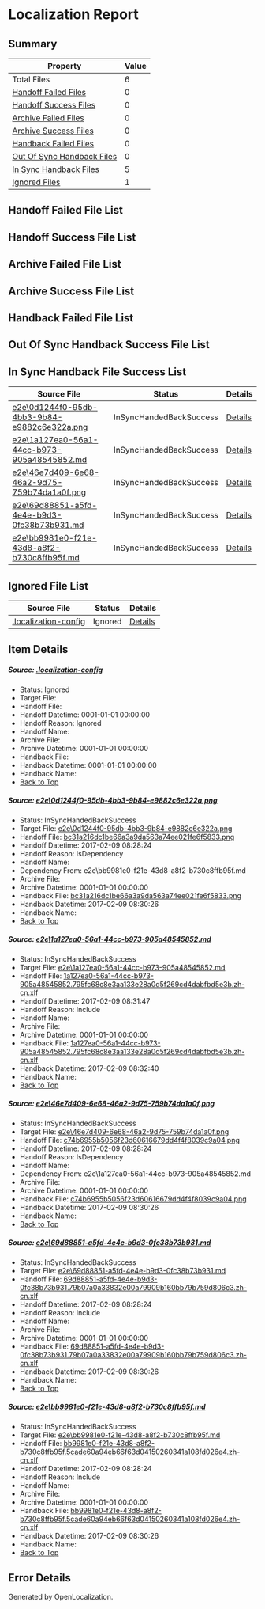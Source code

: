 # <a name='report-top'></a> Localization Report

## Summary
 Property | Value 
 -------- | ----- 
 Total Files | 6
[ Handoff Failed Files ](#handoff-failed-list)| 0
[ Handoff Success Files ](#handoff-success-list)| 0
[ Archive Failed Files ](#archive-failed-list)| 0
[ Archive Success Files ](#archive-success-list)| 0
[ Handback Failed Files ](#handback-failed-list)| 0
[ Out Of Sync Handback Files ](#outofsync-handback-success-list)| 0
[ In Sync Handback Files ](#insync-handback-success-list)| 5
[ Ignored Files ](#ignored-list)| 1

## <a name='handoff-failed-list'></a> Handoff Failed File List

## <a name='handoff-success-list'></a> Handoff Success File List

## <a name='archive-failed-list'></a> Archive Failed File List

## <a name='archive-success-list'></a> Archive Success File List

## <a name='handback-failed-list'></a> Handback Failed File List

## <a name='outofsync-handback-success-list'></a> Out Of Sync Handback Success File List

## <a name='insync-handback-success-list'></a> In Sync Handback File Success List
 Source File | Status | Details 
 ----------- | ------ | ------- 
 [e2e\0d1244f0-95db-4bb3-9b84-e9882c6e322a.png](https://github.com/OpenLocalizationTestOrg/ol-test0/blob/e6f5d1004965b98b7ecc71db30a9b743cc2e40f1/e2e/0d1244f0-95db-4bb3-9b84-e9882c6e322a.png) | InSyncHandedBackSuccess | [Details](#bc31a216dc1be66a3a9da563a74ee021fe6f58331)
 [e2e\1a127ea0-56a1-44cc-b973-905a48545852.md](https://github.com/OpenLocalizationTestOrg/ol-test0/blob/e0562b1078aee2870baf8dbf0f06704f39c69b5c/e2e/1a127ea0-56a1-44cc-b973-905a48545852.md) | InSyncHandedBackSuccess | [Details](#f8f873bf9ace73e9e199ecdb831d4b7e3ab6ee6b2)
 [e2e\46e7d409-6e68-46a2-9d75-759b74da1a0f.png](https://github.com/OpenLocalizationTestOrg/ol-test0/blob/e6f5d1004965b98b7ecc71db30a9b743cc2e40f1/e2e/46e7d409-6e68-46a2-9d75-759b74da1a0f.png) | InSyncHandedBackSuccess | [Details](#c74b6955b5056f23d60616679dd4f4f8039c9a043)
 [e2e\69d88851-a5fd-4e4e-b9d3-0fc38b73b931.md](https://github.com/OpenLocalizationTestOrg/ol-test0/blob/e6f5d1004965b98b7ecc71db30a9b743cc2e40f1/e2e/69d88851-a5fd-4e4e-b9d3-0fc38b73b931.md) | InSyncHandedBackSuccess | [Details](#a8ea4725f00cecaf2b5d87d0aeaa6eaf5822e5694)
 [e2e\bb9981e0-f21e-43d8-a8f2-b730c8ffb95f.md](https://github.com/OpenLocalizationTestOrg/ol-test0/blob/e6f5d1004965b98b7ecc71db30a9b743cc2e40f1/e2e/bb9981e0-f21e-43d8-a8f2-b730c8ffb95f.md) | InSyncHandedBackSuccess | [Details](#bf0eb881626dded5fc1f4f3bc8b33e0d1bd8292a5)

## <a name='ignored-list'></a> Ignored File List
 Source File | Status | Details 
 ----------- | ------ | ------- 
 [.localization-config](https://github.com/OpenLocalizationTestOrg/ol-test0/blob/e0562b1078aee2870baf8dbf0f06704f39c69b5c/.localization-config) | Ignored | [Details](#cb0632cf59c1387fc1742bfb9fa3c47f87e2e5c90)

## Item Details
##### <a name='cb0632cf59c1387fc1742bfb9fa3c47f87e2e5c90'></a> Source: [.localization-config](https://github.com/OpenLocalizationTestOrg/ol-test0/blob/e0562b1078aee2870baf8dbf0f06704f39c69b5c/.localization-config)
* Status: Ignored
* Target File: 
* Handoff File: 
* Handoff Datetime: 0001-01-01 00:00:00
* Handoff Reason: Ignored
* Handoff Name: 
* Archive File: 
* Archive Datetime: 0001-01-01 00:00:00
* Handback File: 
* Handback Datetime: 0001-01-01 00:00:00
* Handback Name: 
* [Back to Top](#report-top)

##### <a name='bc31a216dc1be66a3a9da563a74ee021fe6f58331'></a> Source: [e2e\0d1244f0-95db-4bb3-9b84-e9882c6e322a.png](https://github.com/OpenLocalizationTestOrg/ol-test0/blob/e6f5d1004965b98b7ecc71db30a9b743cc2e40f1/e2e/0d1244f0-95db-4bb3-9b84-e9882c6e322a.png)
* Status: InSyncHandedBackSuccess
* Target File: [e2e\0d1244f0-95db-4bb3-9b84-e9882c6e322a.png](https://github.com/OpenLocalizationTestOrg/ol-test0-zhcn/blob/88775ee205539af862068146deaf3871ecdf76b6/e2e/0d1244f0-95db-4bb3-9b84-e9882c6e322a.png)
* Handoff File: [bc31a216dc1be66a3a9da563a74ee021fe6f5833.png](https://github.com/OpenLocalizationTestOrg/ol-test0-handoff/blob/8ed32a588d0299228489453275a58309639cffd1/ol-handoff/OpenLocalizationTestOrg/ol-test0-zhcn/shujia/ht/bc31a216dc1be66a3a9da563a74ee021fe6f5833.png)
* Handoff Datetime: 2017-02-09 08:28:24
* Handoff Reason: IsDependency
* Handoff Name: 
* Dependency From: e2e\bb9981e0-f21e-43d8-a8f2-b730c8ffb95f.md
* Archive File: 
* Archive Datetime: 0001-01-01 00:00:00
* Handback File: [bc31a216dc1be66a3a9da563a74ee021fe6f5833.png](https://github.com/OpenLocalizationTestOrg/ol-test0-handback/blob/9d6db19f35880e9c3e216cd3fc5890824a78b004/ol-handback/OpenLocalizationTestOrg/ol-test0-zhcn/shujia/ht/bc31a216dc1be66a3a9da563a74ee021fe6f5833.png)
* Handback Datetime: 2017-02-09 08:30:26
* Handback Name: 
* [Back to Top](#report-top)

##### <a name='f8f873bf9ace73e9e199ecdb831d4b7e3ab6ee6b2'></a> Source: [e2e\1a127ea0-56a1-44cc-b973-905a48545852.md](https://github.com/OpenLocalizationTestOrg/ol-test0/blob/e0562b1078aee2870baf8dbf0f06704f39c69b5c/e2e/1a127ea0-56a1-44cc-b973-905a48545852.md)
* Status: InSyncHandedBackSuccess
* Target File: [e2e\1a127ea0-56a1-44cc-b973-905a48545852.md](https://github.com/OpenLocalizationTestOrg/ol-test0-zhcn/blob/f8b7a070d5bfb9951b9b80a9d906a220f3cd8b3c/e2e/1a127ea0-56a1-44cc-b973-905a48545852.md)
* Handoff File: [1a127ea0-56a1-44cc-b973-905a48545852.795fc68c8e3aa133e28a0d5f269cd4dabfbd5e3b.zh-cn.xlf](https://github.com/OpenLocalizationTestOrg/ol-test0-handoff/blob/6402516c9d8837abb07452e68fb1db2198afa9ca/ol-handoff/OpenLocalizationTestOrg/ol-test0-zhcn/shujia/ht/1a127ea0-56a1-44cc-b973-905a48545852.795fc68c8e3aa133e28a0d5f269cd4dabfbd5e3b.zh-cn.xlf)
* Handoff Datetime: 2017-02-09 08:31:47
* Handoff Reason: Include
* Handoff Name: 
* Archive File: 
* Archive Datetime: 0001-01-01 00:00:00
* Handback File: [1a127ea0-56a1-44cc-b973-905a48545852.795fc68c8e3aa133e28a0d5f269cd4dabfbd5e3b.zh-cn.xlf](https://github.com/OpenLocalizationTestOrg/ol-test0-handback/blob/0099036372a21e92c42db8d76c454c5762ba0065/ol-handback/OpenLocalizationTestOrg/ol-test0-zhcn/shujia/ht/1a127ea0-56a1-44cc-b973-905a48545852.795fc68c8e3aa133e28a0d5f269cd4dabfbd5e3b.zh-cn.xlf)
* Handback Datetime: 2017-02-09 08:32:40
* Handback Name: 
* [Back to Top](#report-top)

##### <a name='c74b6955b5056f23d60616679dd4f4f8039c9a043'></a> Source: [e2e\46e7d409-6e68-46a2-9d75-759b74da1a0f.png](https://github.com/OpenLocalizationTestOrg/ol-test0/blob/e6f5d1004965b98b7ecc71db30a9b743cc2e40f1/e2e/46e7d409-6e68-46a2-9d75-759b74da1a0f.png)
* Status: InSyncHandedBackSuccess
* Target File: [e2e\46e7d409-6e68-46a2-9d75-759b74da1a0f.png](https://github.com/OpenLocalizationTestOrg/ol-test0-zhcn/blob/88775ee205539af862068146deaf3871ecdf76b6/e2e/46e7d409-6e68-46a2-9d75-759b74da1a0f.png)
* Handoff File: [c74b6955b5056f23d60616679dd4f4f8039c9a04.png](https://github.com/OpenLocalizationTestOrg/ol-test0-handoff/blob/8ed32a588d0299228489453275a58309639cffd1/ol-handoff/OpenLocalizationTestOrg/ol-test0-zhcn/shujia/ht/c74b6955b5056f23d60616679dd4f4f8039c9a04.png)
* Handoff Datetime: 2017-02-09 08:28:24
* Handoff Reason: IsDependency
* Handoff Name: 
* Dependency From: e2e\1a127ea0-56a1-44cc-b973-905a48545852.md
* Archive File: 
* Archive Datetime: 0001-01-01 00:00:00
* Handback File: [c74b6955b5056f23d60616679dd4f4f8039c9a04.png](https://github.com/OpenLocalizationTestOrg/ol-test0-handback/blob/9d6db19f35880e9c3e216cd3fc5890824a78b004/ol-handback/OpenLocalizationTestOrg/ol-test0-zhcn/shujia/ht/c74b6955b5056f23d60616679dd4f4f8039c9a04.png)
* Handback Datetime: 2017-02-09 08:30:26
* Handback Name: 
* [Back to Top](#report-top)

##### <a name='a8ea4725f00cecaf2b5d87d0aeaa6eaf5822e5694'></a> Source: [e2e\69d88851-a5fd-4e4e-b9d3-0fc38b73b931.md](https://github.com/OpenLocalizationTestOrg/ol-test0/blob/e6f5d1004965b98b7ecc71db30a9b743cc2e40f1/e2e/69d88851-a5fd-4e4e-b9d3-0fc38b73b931.md)
* Status: InSyncHandedBackSuccess
* Target File: [e2e\69d88851-a5fd-4e4e-b9d3-0fc38b73b931.md](https://github.com/OpenLocalizationTestOrg/ol-test0-zhcn/blob/88775ee205539af862068146deaf3871ecdf76b6/e2e/69d88851-a5fd-4e4e-b9d3-0fc38b73b931.md)
* Handoff File: [69d88851-a5fd-4e4e-b9d3-0fc38b73b931.79b07a0a33832e00a79909b160bb79b759d806c3.zh-cn.xlf](https://github.com/OpenLocalizationTestOrg/ol-test0-handoff/blob/8ed32a588d0299228489453275a58309639cffd1/ol-handoff/OpenLocalizationTestOrg/ol-test0-zhcn/shujia/ht/69d88851-a5fd-4e4e-b9d3-0fc38b73b931.79b07a0a33832e00a79909b160bb79b759d806c3.zh-cn.xlf)
* Handoff Datetime: 2017-02-09 08:28:24
* Handoff Reason: Include
* Handoff Name: 
* Archive File: 
* Archive Datetime: 0001-01-01 00:00:00
* Handback File: [69d88851-a5fd-4e4e-b9d3-0fc38b73b931.79b07a0a33832e00a79909b160bb79b759d806c3.zh-cn.xlf](https://github.com/OpenLocalizationTestOrg/ol-test0-handback/blob/9d6db19f35880e9c3e216cd3fc5890824a78b004/ol-handback/OpenLocalizationTestOrg/ol-test0-zhcn/shujia/ht/69d88851-a5fd-4e4e-b9d3-0fc38b73b931.79b07a0a33832e00a79909b160bb79b759d806c3.zh-cn.xlf)
* Handback Datetime: 2017-02-09 08:30:26
* Handback Name: 
* [Back to Top](#report-top)

##### <a name='bf0eb881626dded5fc1f4f3bc8b33e0d1bd8292a5'></a> Source: [e2e\bb9981e0-f21e-43d8-a8f2-b730c8ffb95f.md](https://github.com/OpenLocalizationTestOrg/ol-test0/blob/e6f5d1004965b98b7ecc71db30a9b743cc2e40f1/e2e/bb9981e0-f21e-43d8-a8f2-b730c8ffb95f.md)
* Status: InSyncHandedBackSuccess
* Target File: [e2e\bb9981e0-f21e-43d8-a8f2-b730c8ffb95f.md](https://github.com/OpenLocalizationTestOrg/ol-test0-zhcn/blob/88775ee205539af862068146deaf3871ecdf76b6/e2e/bb9981e0-f21e-43d8-a8f2-b730c8ffb95f.md)
* Handoff File: [bb9981e0-f21e-43d8-a8f2-b730c8ffb95f.5cade60a94eb66f63d04150260341a108fd026e4.zh-cn.xlf](https://github.com/OpenLocalizationTestOrg/ol-test0-handoff/blob/8ed32a588d0299228489453275a58309639cffd1/ol-handoff/OpenLocalizationTestOrg/ol-test0-zhcn/shujia/ht/bb9981e0-f21e-43d8-a8f2-b730c8ffb95f.5cade60a94eb66f63d04150260341a108fd026e4.zh-cn.xlf)
* Handoff Datetime: 2017-02-09 08:28:24
* Handoff Reason: Include
* Handoff Name: 
* Archive File: 
* Archive Datetime: 0001-01-01 00:00:00
* Handback File: [bb9981e0-f21e-43d8-a8f2-b730c8ffb95f.5cade60a94eb66f63d04150260341a108fd026e4.zh-cn.xlf](https://github.com/OpenLocalizationTestOrg/ol-test0-handback/blob/9d6db19f35880e9c3e216cd3fc5890824a78b004/ol-handback/OpenLocalizationTestOrg/ol-test0-zhcn/shujia/ht/bb9981e0-f21e-43d8-a8f2-b730c8ffb95f.5cade60a94eb66f63d04150260341a108fd026e4.zh-cn.xlf)
* Handback Datetime: 2017-02-09 08:30:26
* Handback Name: 
* [Back to Top](#report-top)


## Error Details

Generated by OpenLocalization.
